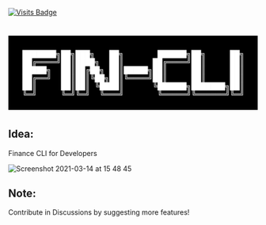 [![Visits Badge](https://badges.pufler.dev/visits/dhairyaostwal/finCLI)](https://github.com/dhairyaostwal/finCLI/)

<h1 align="center"><img src="./banner.png"/></h1>

## Idea: 

Finance CLI for Developers

<img width="781" alt="Screenshot 2021-03-14 at 15 48 45" src="https://user-images.githubusercontent.com/50984984/111064945-0c10d280-84dd-11eb-8947-7c814433dd65.png">


## Note:

Contribute in Discussions by suggesting more features!
